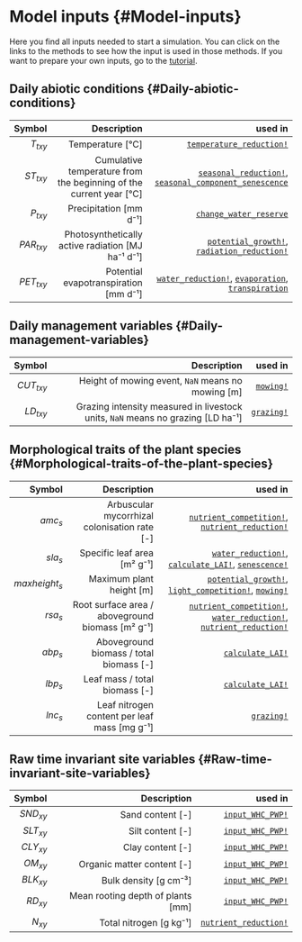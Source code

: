 


# Model inputs {#Model-inputs}

Here you find all inputs needed to start a simulation. You can click on the links to the methods to see how the input is used in those methods. If you want to prepare your own inputs, go to the [tutorial](/tutorials/how_to_prepare_input#How-to-prepare-the-input-data-to-start-a-simulation).

## Daily abiotic conditions {#Daily-abiotic-conditions}

|      Symbol |                                                        Description |                                                                                                                                                                                                                                         used in |
| -----------:| ------------------------------------------------------------------:| -----------------------------------------------------------------------------------------------------------------------------------------------------------------------------------------------------------------------------------------------:|
|   $T_{txy}$ |                                                   Temperature [°C] |                                                                                                                                          [`temperature_reduction!`](/model/biomass/growth_env_factors#GrasslandTraitSim.temperature_reduction!) |
|  $ST_{txy}$ | Cumulative temperature from the beginning of the current year [°C] |                                  [`seasonal_reduction!`](/model/biomass/growth_env_factors#GrasslandTraitSim.seasonal_reduction!), [`seasonal_component_senescence`](/model/biomass/senescence#GrasslandTraitSim.seasonal_component_senescence) |
|   $P_{txy}$ |                                             Precipitation [mm d⁻¹] |                                                                                                                                                             [`change_water_reserve`](/model/water/index#GrasslandTraitSim.change_water_reserve) |
| $PAR_{txy}$ |                  Photosynthetically active radiation [MJ ha⁻¹ d⁻¹] |                                           [`potential_growth!`](/model/biomass/growth_potential_growth#GrasslandTraitSim.potential_growth!), [`radiation_reduction!`](/model/biomass/growth_env_factors#GrasslandTraitSim.radiation_reduction!) |
| $PET_{txy}$ |                              Potential evapotranspiration [mm d⁻¹] | [`water_reduction!`](/model/biomass/growth_species_specific_water#GrasslandTraitSim.water_reduction!), [`evaporation`](/model/water/index#GrasslandTraitSim.evaporation), [`transpiration`](/model/water/index#GrasslandTraitSim.transpiration) |


## Daily management variables {#Daily-management-variables}

|      Symbol |                                                                     Description |                                                                used in |
| -----------:| -------------------------------------------------------------------------------:| ----------------------------------------------------------------------:|
| $CUT_{txy}$ |                               Height of mowing event, `NaN` means no mowing [m] |   [`mowing!`](/model/biomass/mowing_grazing#GrasslandTraitSim.mowing!) |
|  $LD_{txy}$ | Grazing intensity measured in livestock units, `NaN` means no grazing [LD ha⁻¹] | [`grazing!`](/model/biomass/mowing_grazing#GrasslandTraitSim.grazing!) |


## Morphological traits of the plant species {#Morphological-traits-of-the-plant-species}

|        Symbol |                                      Description |                                                                                                                                                                                                                                                                                                                                     used in |
| -------------:| ------------------------------------------------:| -------------------------------------------------------------------------------------------------------------------------------------------------------------------------------------------------------------------------------------------------------------------------------------------------------------------------------------------:|
|       $amc_s$ |     Arbuscular mycorrhizal colonisation rate [-] |                                                                                                        [`nutrient_competition!`](/model/biomass/growth_species_specific_nutrients#GrasslandTraitSim.nutrient_competition!), [`nutrient_reduction!`](/model/biomass/growth_species_specific_nutrients#GrasslandTraitSim.nutrient_reduction!) |
|       $sla_s$ |                      Specific leaf area [m² g⁻¹] |                                                                [`water_reduction!`](/model/biomass/growth_species_specific_water#GrasslandTraitSim.water_reduction!), [`calculate_LAI!`](/model/biomass/growth_potential_growth#GrasslandTraitSim.calculate_LAI!), [`senescence!`](/model/biomass/senescence#GrasslandTraitSim.senescence!) |
| $maxheight_s$ |                         Maximum plant height [m] |                                                          [`potential_growth!`](/model/biomass/growth_potential_growth#GrasslandTraitSim.potential_growth!), [`light_competition!`](/model/biomass/growth_species_specific_light#GrasslandTraitSim.light_competition!), [`mowing!`](/model/biomass/mowing_grazing#GrasslandTraitSim.mowing!) |
|       $rsa_s$ | Root surface area / aboveground biomass [m² g⁻¹] | [`nutrient_competition!`](/model/biomass/growth_species_specific_nutrients#GrasslandTraitSim.nutrient_competition!), [`water_reduction!`](/model/biomass/growth_species_specific_water#GrasslandTraitSim.water_reduction!), [`nutrient_reduction!`](/model/biomass/growth_species_specific_nutrients#GrasslandTraitSim.nutrient_reduction!) |
|       $abp_s$ |          Aboveground biomass / total biomass [-] |                                                                                                                                                                                                                                                 [`calculate_LAI!`](/model/biomass/growth_potential_growth#GrasslandTraitSim.calculate_LAI!) |
|       $lbp_s$ |                    Leaf mass / total biomass [-] |                                                                                                                                                                                                                                                 [`calculate_LAI!`](/model/biomass/growth_potential_growth#GrasslandTraitSim.calculate_LAI!) |
|       $lnc_s$ |     Leaf nitrogen content per leaf mass [mg g⁻¹] |                                                                                                                                                                                                                                                                      [`grazing!`](/model/biomass/mowing_grazing#GrasslandTraitSim.grazing!) |


## Raw time invariant site variables {#Raw-time-invariant-site-variables}

|     Symbol |                       Description |                                                                                                         used in |
| ----------:| ---------------------------------:| ---------------------------------------------------------------------------------------------------------------:|
| $SND_{xy}$ |                  Sand content [-] |                                         [`input_WHC_PWP!`](/model/water/index#GrasslandTraitSim.input_WHC_PWP!) |
| $SLT_{xy}$ |                  Silt content [-] |                                         [`input_WHC_PWP!`](/model/water/index#GrasslandTraitSim.input_WHC_PWP!) |
| $CLY_{xy}$ |                  Clay content [-] |                                         [`input_WHC_PWP!`](/model/water/index#GrasslandTraitSim.input_WHC_PWP!) |
|  $OM_{xy}$ |        Organic matter content [-] |                                         [`input_WHC_PWP!`](/model/water/index#GrasslandTraitSim.input_WHC_PWP!) |
| $BLK_{xy}$ |             Bulk density [g cm⁻³] |                                         [`input_WHC_PWP!`](/model/water/index#GrasslandTraitSim.input_WHC_PWP!) |
|  $RD_{xy}$ | Mean rooting depth of plants [mm] |                                         [`input_WHC_PWP!`](/model/water/index#GrasslandTraitSim.input_WHC_PWP!) |
|   $N_{xy}$ |           Total nitrogen [g kg⁻¹] | [`nutrient_reduction!`](/model/biomass/growth_species_specific_nutrients#GrasslandTraitSim.nutrient_reduction!) |

